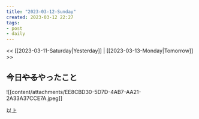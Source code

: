 ```yaml
---
title: "2023-03-12-Sunday"
created: 2023-03-12 22:27
tags:
- post
- daily
---
```


<< [[2023-03-11-Saturday|Yesterday]] | [[2023-03-13-Monday|Tomorrow]] >>

## 今日~~やる~~やったこと

![[content/attachments/EE8CBD30-5D7D-4AB7-AA21-2A33A37CCE7A.jpeg]]

以上